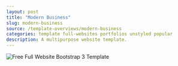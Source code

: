 ```yaml
---
layout: post
title: "Modern Business"
slug: modern-business
source: /template-overviews/modern-business
categories: template full-websites portfolios unstyled popular
description: A multipurpose website template.
---
```


<img src="/assets/img/templates/modern-business.jpg" class="img-responsive" alt="Free Full Website Bootstrap 3 Template">